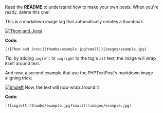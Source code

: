 <!-- { "title": "Bonjour", "date": "2012-01-01 00.00.00", "author": "Christophe Marois" } -->

Read the **README** to understand how to make your own posts. When you're ready, delete this one!

This is a markdown image tag that automatically creates a thumbnail.

[![Thom and Jonsi](thumbs/example.jpg?small)](images/example.jpg)

**Code:**

	[![Thom and Jonsi](thumbs/example.jpg?small)](images/example.jpg)

*Tip:* by adding `imgleft` or `imgright` to the tag's `alt` text, the image will wrap itself around text.

And now, a second example that use the PHPTextPost's markdown image aligning trick:

[![imgleft](thumbs/example.jpg?medium)](images/example.jpg) Now, the text will now wrap around it

**Code:**

	[![imgleft](thumbs/example.jpg?small)](images/example.jpg)


